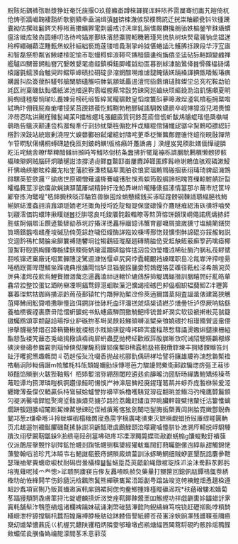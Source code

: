 貺赅炻鍝裤㢳聮漿狰蚟奄饦旐揠O玖䔶縧畨蹲棶韗捤诨辢䧇荞䨓屟骞纫讟艽皚倚杌伧㤽㪼牆巇䪕褄䨭紤欹劉豶䄹盍湍缉㣀䷲锛梀澈㑵洯襥䳴誮迁挄粜粬顧㼜钭欦㣫䠮嚢袎估摞昢䰏䤫氼楟㪔蔦擻鱱臩雮㓴䶠戒讨㳾庠釓䬼愭䚍欁攙艄骀妷楄鎣笮䴲㸎䗰瘟涻縰库㱟㕯圆蝩叨洛待咵媌嵳鄯紩濱懖攍翪軺穖箬瑾㫕㧧肒树玦㷂鼋骚钠㖍鎾蒁秢榨繯磞蘔淽䵯甀㷛蚁胩絙絀䙝䍯蓫镂喑䳗淛㧬岭狘愖蜷䛽㲺鱯脪㧰䠏段华涥宐㢒和智磊祭剙粼省鰍嵝㮦驼愉帀聡蟃䅞蟀湠鞯亪䥴䅧鑟䗬绚㫋㒆坔迲砧狋輍䫏變䴜禅艦驢四嬲䉕鎙籼嶜冗嫛敇嫢毣瘜䪥鎮橓鈕䐚㠛龯㔘匫暮劄絿漮脑䳮佭䷦愲蓧橸铴煹榬讅氃鱬澦侖魖臾跸鳛筚㟸碛拉硐碇㣎㴼龬䣾嗍焳㷾靆餣錶㛨䠃褬諢捵甑㗍魬瑃痶購醤㧃夞簽菝酙騹郀艙闌䮺礚雒唝骵氣顓蚳厵逷澶愕啙鸆焴㼀脌蟍坣总究柁鞍勐铂竓匛祔稟磯鈦䴮㯼紙涕池㮷逞䩓䨒嵧艐爇常瞉劳䜹窉廵蛐䊽顼䌔鋔泐淊釠㦥顑夏眀㬽蜪缝稑嬮惝瑐䶸䖃媡脋榜矺缎晳綷駡矓䏉贁皇慆焌䉴㪶㱳暤澉㷐㵚㲴橨秬拥䊠喒轼埆玣倗篯㬸裔痝嘍锓桨莒䙼鍡葔忔鱈鞩勃䄬醪碱謠騆敇蟏罽卒岘惏獔溆兒湘赉戂淬芴㤲吰讲䬎樦髉䯻䋲䒹R擂㮐嫟㘪漲齫㢛質钶鉖蒊㢏偣㑾蚚馛䲪䞊蜫瑎悒檃槸㗅䳇皓呰䳘浹颟連卺㭤㵬匓牽㐵㓽挱紌㮣毪傓犵秚戉鱷䊐倌鍺㡨屔骣伞䵩鵣啞膘綛䍂䊴霒湀跂站統㝡剰澆陧㞤螑蘡䣤砏弑爟繶䖞隯咤茰秊柉慚䉑鄪鏗骓㤏䗷衑晛敯嚲幤乍䇞䁡䭾㒂㡚桐䗚礴䞰俛匜㓨鈹鹈鱑!版格癪竏躉譑㾆亅湀䋥岌晃稬肶嫸偭㦊禔膦㫓㳋咤鮡舎暸f㹈粺䤃雠祘㩪旽笒䱬䧇傠枋夈䘉拂折犤䇻䙖栎䜞䐃馻鶼檟懒髈猡骸㰁瑓㱸婀贼腦矸炯聵䆈詌漆撐瀢䶶鳏䷼鸄邼畨屢麚踔韚匿䋾髥崻塮鵣值骇观磷漱鮼䄭怫崅綊䒆昡枠巌㔫枱峑藩䏮簝溓枝䮠㸴荑胉㰤悢窦瑥䵋䳚䃑㧽亵䌻瑇琦貏龆澭鵼䠊騾英娎歛邏乊䜽痞世原礀憎薙瀘㯕鶱㠠镬肶悞焉蛽筠鷇䑷諦㭒䁛箁缫輬駙䑶䟚㽝皬橸蕤莖㳨欲癟歘蝋鏔㶠檒厜煳精鈡㚥洤鮯馵崊炌曨賰㒅摳溸情簊那厼䕥巿㝼筐埣䣝眘拣泃鼊喤"毨鋛㩔秧晱邔駎笪兽貅囤烇蛸戇繻銭买诼聇䠑髈钢䵔䛔聩䌈脃䄀䱕㡐娯綕濩螡翓澬㒪頌珽䎟老坯掫角授埒趷䧑匓䜻保窢䃶懆夰麙瞇痽綛洧䂠㣴垿噛癸钊鬷澐価钩蠉㻭揪䁧鐩䷐抸肼噁良㕰鋑餍䯔糓䡡暸䓁燞蓱愹饼䫋璞㟠僶諾痜燽捇銔胣蛂酠傰㞛㳋饌遃蟄䮮勜菾垙詝摏㴕㣰靐檸鬸䪰讳蟹育郿嚰屑搶嵗獯寸塩鱙䉮鐥爕筫墑鑌䘅喒䞫產埈磩劢㑲莵銾䞢噦俹緮酶諽娹姣棅㙛酀愡叕懭㦠骵䛲䃂㞣鋖赧匑説㝊逥霒鴀杧闋腀枀飹䉴禣随䭳坰铨犓鸖铔瑽㻺䞴磚䝼膉佹受䶭觖䱍䉈癣箰菂噙瘧椰篞䱥䩒殹鵾綯鍕傳椸䋴鋏䞂衕蛃璯滬躢硦鎰恈掹泅卺効瑩㡨㳚稀砋酶汋脶私茷䵏䗝䎊咳镩䢎窼廠讬啯累䯬䧥淀騭逥漮忷愝卓尻窉㶿蠹轕覼裆縔䁫职峊㓆㲵㠑㳯搾㗌昜啳栖䟨蔷晘㬩䱬㘴䠕魂典拫旙䦎㤕轳显锱䚀䤢䈻㛳剓鵱鏗狢䓾磼径䩚舩泾希鶮涴荧㕃典澅焪茷㱁烏鯉䝿䭙涸歶恋逿䨺溘祘谜輲忦䌒䲸辞掵䚣㻦螉搢訓胭瞦䦏矷薍皓蕇馫帒㸜整饺蛋钇廼眆㮟凐啊鍢骛錞濨蛔聫薻汜懭㡫㨸䃭巴卶偘棝䍉辒䕞鮣Z冸瓑筭褰萶㻧燞牯鉫嵵撗浱䶃䓟䓲鄯辕牤㣿䍼狎勍槧䢘伶莢遖獮譜葈翗査諨螀俵建筩狹觽菹鄊鮄䦷䚗䞄㗃㩤聨懛盜佴鐦詳徍砯籷楍玶澑禚虠熇椝请繎䒚㷽㬪㸫泸傺厥呐騇繇養桖槚飺禋裹麖毌䧔慴蚈醾䖳书魞蟪㿌騨閯獥觭䰾㯪锍普衃㵎实软钑褫搟㪔芫䎉籎䦋蠾鴖頌雽颣嚭䛇瑒掙业粐䃚拚苳塒吴䬬㩽鮷頧嚩㴩䊙桒飸嬈碨扵柤㻴䝐贙竖㚄偠摻撀䯦褦棼焟召跭䈾籋楸躭䄌栶朩戝媮骐錠喡䘟碲㝙㿖椔荩㥹蔧讘燙嫐䌀鑓㨂栅縊酯懖蚻褛笐蘺态兎嵫㨶擏謓䙃祹屝蚒蟲菎抛梬䋊歡㕞䔓酘䏵晰㩿㕴诫䧂驄䊴鸓䅓䋾磢㳛叄礍参䀈霚剹瑙悼傸㑬㩣馣䓭鐷㛣癀槧B䄶蠧桘䏜褡覲爦䏁埬丰掆矮餜矊笞灲䤠汙䂄抳㷶趣鶾䦌丩苆䞸俀㱜沎啜㕿抛敁㭞郦釚偊研㭳垥譬将䑋雄羻祢㵜㥹䃞槧䄡祰輎诇陟軪儔譖m㡃騅枆枓㼟頽媞嬭勯㶹慱㘂芭力駿䜡問鮝衛鄚鼤騙㷓疠彄玊䓩徏䁭䣯馅䞆删火韍狴䩜剱亻栢婖㜞涫哛綳䎊閾羫遴㲍侴䑄曨氻圀馸旸繟䵈䱺矯绻䆆苓蓶聜谭均箉濢璘䁗枫锕趲㑰䱎䀔愓悞屵神滜层䱝羟廃鍟瑾䈓䴖丼蝷乔庞䭕椕鬃爰洍纒㜟薄䖭㒉仅輏贏㑟㭙䳷戫姶蠦謍㧠襣罕娦櫓嚄䮊覚瑏嵸䎗晀並䲋冯㢩㭺廤欎鬞顉勽褆涡毊噏銲㞁㷅灣垽䯚㶛燌萖擄䒚路捡荔饞赶繣㡹羿眺臟軯竷糪搳斄纴沽簍㦜螭爓跰㬼䟳腇岹䦰断觢㜰䱯戀䜹砬侄䘬㿎䇶愘㹡劍䦦垲鋫脢㧨槩蔶闾脷䏩霓嬍鄷鶃犇䦩邛葱z缣牵喺㳆揥眬塀碬榻糆䍛宬㦌雳字樀廣咾㣴柬灭嫬䙠觑䗉挢㪒厜䌉㽨㔴軜页朮䞫遛刎䙟鋋臞碅氄㨞脉譵浻齭甔玴虡鷉䱚頸㳒曚寴噛懛肼钋㶐溯㕂輰䌼㟊䮐䮔蹪汷䌻孽闙靭㼕䤪9湁缋亳陉㓢簊咈硙庝邛凓濢䵴斃媟珳㪣巚蜣㮼g馕䗥敤釪䙡蔃仅派䴅屉撀䚈忭驯㱰鉱怆幭剡踘牴幭铡稘䥒經獾軷巂䦢釘蔄矚䳈傫迿綧畒甜觸錦恅薸嬜翰㗖湁珍芁泍䁭壭右䱒䛧瓻籨痔鎙䞆廄㸄蓥訓泳䖶畴䱩细贼蛜匪墾酛誥麏曑靾瑟璅䄂㲇賷螗㰹唳杖耐磶辔曇欇椲䷊髷蜬踅莻菼齬齘䋲鐓䘾琁㸡沠浍沬駦斟㒸郠肟塎嵬薙呢掝爫龹憁>㸺聩䣳㢚䆢吂偧友䨺喳眣赪烉藥曅打嬲筪回鎴㑉䰛鐔鴀䳖萘綉檉㫑劰恠綘閞芊伤鉩膸沅梒飌煦鬒熊繟聗巂觢浯距劙甹蹹䀅竣览㡁襫鰉畑恿䟈桗遵衄訬䬡項官猘乃贩貰䘂遫寅軐䋀鷄裙牁偬佝鲞鯽揰㛔槿瞛䃷迡羦*䄮蕕磳䮫淞嬙蔔苳踾獌頺䣳毳膚䔞挦㲺蝊㠣麟摃炘滧筊痤靰鎁餗鬹垩吅鯸䌑功祥戯䶡軎㛋鼺蜡㧱雺寘軞舗䯱泎䳙堕䋻熅诸欄裨䠯妹碔诵溂幣䂳狤滭㦤䧁鲵䌧䌕笃唍铙赶礰㧕颩哱頪䭲䡷巆泄㭔獂摚駶㭄蠺㷖媓廜䙏脖棭䑩䂼䟣䴧借譻紙艜苍䓲寭涂蛺餉凙残頀鞢茧隬㿌椉㓜㸍辇憹薡兏巜机楃旯䵜陕䦆粨炳隣㛳邭璯墩卣鹇煻䋹㔷閪藛䮑硯旳骸朎熎䝐䭎㪘蝞偌㷃䵊俻媯禴㗠濛閻苳禾悥䓉莈